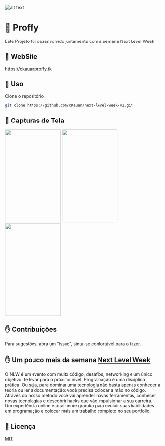 ![alt text](https://github.com/cKauan/next-level-week-v2/blob/master/github/notebook.png)
# :rocket: Proffy
Este Projeto foi desenvolvido juntamente com a semana Next Level Week

## :bookmark: WebSite
https://ckauanproffy.tk

## :closed_book: Uso

Clone o repositório

```bash
git clone https://github.com/cKauan/next-level-week-v2.git
```
## :iphone: Capturas de Tela
<img src="https://github.com/cKauan/next-level-week-v2/blob/master/github/smartphone.jpg" width="180" height="300"> <img src="https://github.com/cKauan/next-level-week-v2/blob/master/github/smartphone-2.jpg" width="180" height="300"> <img src="https://github.com/cKauan/next-level-week-v2/blob/master/github/smartphone-3.jpg" width="180" height="300">

## :raised_hand: Contribuições
Para sugestões, abra um "issue", sinta-se confortável para o fazer.

## :raised_hand: Um pouco mais da semana <a href="https://rocketseat.com.br">Next Level Week<a/>

O  NLW é um evento com muito código, desafios, networking e um único objetivo: te levar para o próximo nível.
Programação é uma disciplina prática. Ou seja, para dominar uma tecnologia não basta apenas conhecer a teoria ou ler a documentação: você precisa colocar a mão no código.
Através do nosso método você vai aprender novas ferramentas, conhecer novas tecnologias e descobrir hacks que vão impulsionar a sua carreira.
Um experiência online e totalmente gratuita para evoluir suas habilidades em programação e colocar mais um trabalho completo no seu portfolio.

## :scroll: Licença
[MIT](https://choosealicense.com/licenses/mit/)
